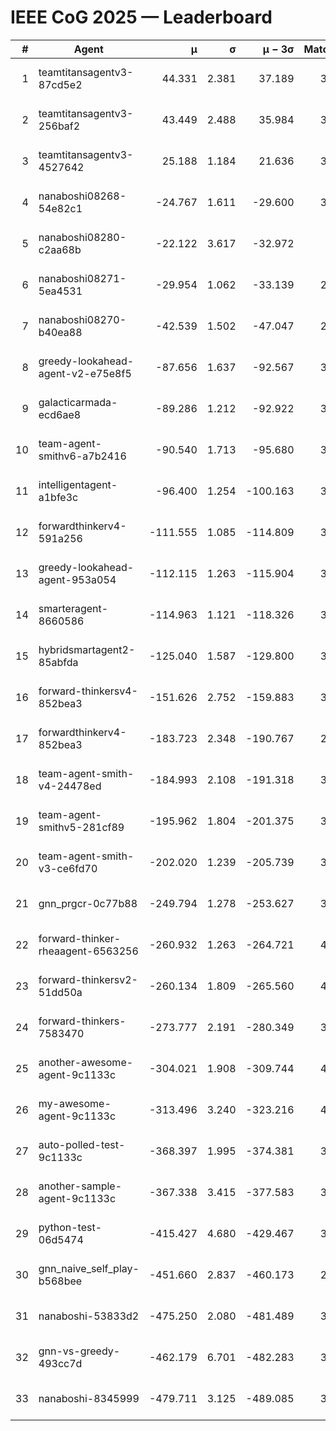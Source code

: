 # IEEE CoG 2025 — Leaderboard

| # | Agent | μ | σ | μ − 3σ | Matches | Updated |
|---:|---|---:|---:|---:|---:|---|
| 1 | teamtitansagentv3-87cd5e2 | 44.331 | 2.381 | 37.189 | 3720 | 2025-08-28 05:06 |
| 2 | teamtitansagentv3-256baf2 | 43.449 | 2.488 | 35.984 | 3954 | 2025-08-28 05:06 |
| 3 | teamtitansagentv3-4527642 | 25.188 | 1.184 | 21.636 | 3994 | 2025-08-28 05:06 |
| 4 | nanaboshi08268-54e82c1 | -24.767 | 1.611 | -29.600 | 3658 | 2025-08-28 05:06 |
| 5 | nanaboshi08280-c2aa68b | -22.122 | 3.617 | -32.972 | 400 | 2025-08-28 05:06 |
| 6 | nanaboshi08271-5ea4531 | -29.954 | 1.062 | -33.139 | 2180 | 2025-08-28 05:06 |
| 7 | nanaboshi08270-b40ea88 | -42.539 | 1.502 | -47.047 | 2638 | 2025-08-28 05:06 |
| 8 | greedy-lookahead-agent-v2-e75e8f5 | -87.656 | 1.637 | -92.567 | 3034 | 2025-08-28 05:06 |
| 9 | galacticarmada-ecd6ae8 | -89.286 | 1.212 | -92.922 | 3400 | 2025-08-28 05:06 |
| 10 | team-agent-smithv6-a7b2416 | -90.540 | 1.713 | -95.680 | 3980 | 2025-08-28 05:06 |
| 11 | intelligentagent-a1bfe3c | -96.400 | 1.254 | -100.163 | 3593 | 2025-08-28 05:06 |
| 12 | forwardthinkerv4-591a256 | -111.555 | 1.085 | -114.809 | 3142 | 2025-08-28 05:06 |
| 13 | greedy-lookahead-agent-953a054 | -112.115 | 1.263 | -115.904 | 3634 | 2025-08-28 05:06 |
| 14 | smarteragent-8660586 | -114.963 | 1.121 | -118.326 | 3203 | 2025-08-28 05:06 |
| 15 | hybridsmartagent2-85abfda | -125.040 | 1.587 | -129.800 | 3089 | 2025-08-28 05:06 |
| 16 | forward-thinkersv4-852bea3 | -151.626 | 2.752 | -159.883 | 3090 | 2025-08-28 05:06 |
| 17 | forwardthinkerv4-852bea3 | -183.723 | 2.348 | -190.767 | 2829 | 2025-08-28 05:06 |
| 18 | team-agent-smith-v4-24478ed | -184.993 | 2.108 | -191.318 | 3714 | 2025-08-28 05:06 |
| 19 | team-agent-smithv5-281cf89 | -195.962 | 1.804 | -201.375 | 3940 | 2025-08-28 05:06 |
| 20 | team-agent-smith-v3-ce6fd70 | -202.020 | 1.239 | -205.739 | 3954 | 2025-08-28 05:06 |
| 21 | gnn_prgcr-0c77b88 | -249.794 | 1.278 | -253.627 | 3180 | 2025-08-28 05:06 |
| 22 | forward-thinker-rheaagent-6563256 | -260.932 | 1.263 | -264.721 | 4182 | 2025-08-28 05:06 |
| 23 | forward-thinkersv2-51dd50a | -260.134 | 1.809 | -265.560 | 4162 | 2025-08-28 05:06 |
| 24 | forward-thinkers-7583470 | -273.777 | 2.191 | -280.349 | 3820 | 2025-08-28 05:06 |
| 25 | another-awesome-agent-9c1133c | -304.021 | 1.908 | -309.744 | 4360 | 2025-08-28 05:06 |
| 26 | my-awesome-agent-9c1133c | -313.496 | 3.240 | -323.216 | 4580 | 2025-08-28 05:06 |
| 27 | auto-polled-test-9c1133c | -368.397 | 1.995 | -374.381 | 3360 | 2025-08-28 05:06 |
| 28 | another-sample-agent-9c1133c | -367.338 | 3.415 | -377.583 | 3900 | 2025-08-28 05:06 |
| 29 | python-test-06d5474 | -415.427 | 4.680 | -429.467 | 3330 | 2025-08-28 05:06 |
| 30 | gnn_naive_self_play-b568bee | -451.660 | 2.837 | -460.173 | 2760 | 2025-08-28 05:06 |
| 31 | nanaboshi-53833d2 | -475.250 | 2.080 | -481.489 | 3300 | 2025-08-28 05:06 |
| 32 | gnn-vs-greedy-493cc7d | -462.179 | 6.701 | -482.283 | 3580 | 2025-08-28 05:06 |
| 33 | nanaboshi-8345999 | -479.711 | 3.125 | -489.085 | 3470 | 2025-08-28 05:06 |
